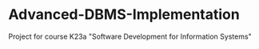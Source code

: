 # Advanced-DBMS-Implementation
Project for course Κ23a "Software Development for Information Systems"
